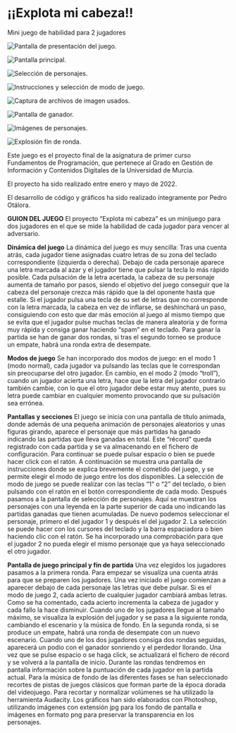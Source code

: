 # ¡¡Explota mi cabeza!!
Mini juego de habilidad para 2 jugadores

![Pantalla de presentación del juego.](screenshots/image1.png)

![Pantalla principal.](screenshots/image2.png)

![Selección de personajes.](screenshots/image3.png)

![Instrucciones y selección de modo de juego.](screenshots/image4.png)

![Captura de archivos de imagen usados.](screenshots/image5.png)

![Pantalla de ganador.](screenshots/image6.png)

![Imágenes de personajes.](screenshots/image7.png)

![Explosión fin de ronda.](screenshots/image8.png)

Este juego es el proyecto final de la asignatura de primer curso Fundamentos de Programación, que pertenece al Grado en Gestión de Información y Contenidos Digitales de la Universidad de Murcia.

El proyecto ha sido realizado entre enero y mayo de 2022.

El desarrollo de código y gráficos ha sido realizado íntegramente por Pedro Otálora.

**GUION DEL JUEGO** 
El proyecto “Explota mi cabeza” es un minijuego para dos jugadores en el que se mide la habilidad de cada jugador para vencer al adversario.

**Dinámica del juego**
La dinámica del juego es muy sencilla: Tras una cuenta atrás, cada jugador tiene asignadas cuatro letras de su zona del teclado correspondiente (izquierda o derecha). Debajo de cada personaje aparece una letra marcada al azar y el jugador tiene que pulsar la tecla lo más rápido posible. Cada pulsación de la letra acertada, la cabeza de su personaje aumenta de tamaño por pasos, siendo el objetivo del juego conseguir que la cabeza del personaje crezca más rápido que la del oponente hasta que estalle. Si el jugador pulsa una tecla de su set de letras que no corresponde con la letra marcada, la cabeza en vez de inflarse, se deshinchará un paso, consiguiendo con esto que dar más emoción al juego al mismo tiempo que se evita que el jugador pulse muchas teclas de manera aleatoria y de forma muy rápida y consiga ganar haciendo “spam” en el teclado.
Para ganar la partida se han de ganar dos rondas, si tras el segundo torneo se produce un empate, habrá una ronda extra de desempate.

**Modos de juego**
Se han incorporado dos modos de juego: en el modo 1 (modo normal), cada jugador va pulsando las teclas que le correspondan sin preocuparse del otro jugador. En cambio, en el modo 2 (modo “troll”), cuando un jugador acierta una letra, hace que la letra del jugador contrario también cambie, con lo que el otro jugador debe estar muy atento, pues su letra puede cambiar en cualquier momento provocando que su pulsación sea errónea.

**Pantallas y secciones**
El juego se inicia con una pantalla de título animada, donde además de una pequeña animación de personajes aleatorios y unas figuras girando, aparece el personaje que más partidas ha ganado indicando las partidas que lleva ganadas en total. Este “récord” queda registrado con cada partida y se va almacenando en el fichero de configuración. Para continuar se puede pulsar espacio o bien se puede hacer click con el ratón.
A continuación se muestra una pantalla de instrucciones donde se explica brevemente el cometido del juego, y se permite elegir el modo de juego entre los dos disponibles. La selección de modo de juego se puede realizar con las teclas “1” o “2” del teclado, o bien pulsando con el ratón en el botón correspondiente de cada modo.
Después pasamos a la pantalla de selección de personajes. Aquí se muestran los personajes con una leyenda en la parte superior de cada uno indicando las partidas ganadas que tienen acumuladas. De nuevo podemos seleccionar el personaje, primero el del jugador 1 y después el del jugador 2. La selección se puede hacer  con los cursores del teclado y la barra espaciadora o bien haciendo clic con el ratón. Se ha incorporado una comprobación para que el jugador 2 no pueda elegir el mismo personaje que ya haya seleccionado el otro jugador.

**Pantalla de juego principal y fin de partida**
Una vez elegidos los jugadores pasamos a la primera ronda. Para empezar se visualiza una cuenta atrás para que se preparen los jugadores. Una vez iniciado el juego comienzan a aparecer debajo de cada personaje las letras que debe pulsar. Si es el modo de juego 2, cada acierto de cualquier jugador cambiará ambas letras. Como se ha comentado, cada acierto incrementa la cabeza de jugador y cada fallo la hace disminuir. Cuando uno de los jugadores llegue al tamaño máximo, se visualiza la explosión del jugador y se pasa a la siguiente ronda, cambiando el escenario y la música de fondo. En la segunda ronda, si se produce un empate, habrá una ronda de desempate con un nuevo escenario. Cuando uno de los dos jugadores consiga dos rondas seguidas, aparecerá un podio con el ganador sonriendo y el perdedor llorando. Una vez que se pulse espacio o se haga click, se actualizará el fichero de récord y se volverá a la pantalla de inicio. Durante las rondas tendremos en pantalla información sobre la puntuación de cada jugador en la partida actual.
Para la música de fondo de las diferentes fases se han seleccionado recortes de pistas de juegos clásicos que forman parte de la época dorada del videojuego. Para recortar y normalizar volúmenes se ha utilizado la herramienta Audacity.
Los gráficos han sido elaborados con Photoshop, utilizando imágenes con extensión jpg para los fondo de pantalla e imágenes en formato png para preservar la transparencia en los personajes.
